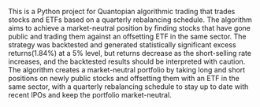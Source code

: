 This is a Python project for Quantopian algorithmic trading that trades stocks and ETFs based on a quarterly rebalancing schedule. The algorithm aims to achieve a market-neutral position by finding stocks that have gone public and trading them against an offsetting ETF in the same sector. The strategy was backtested and generated statistically significant excess returns(1.84%) at a 5% level, but returns decrease as the short-selling rate increases, and the backtested results should be interpreted with caution. The algorithm creates a market-neutral portfolio by taking long and short positions on newly public stocks and offsetting them with an ETF in the same sector, with a quarterly rebalancing schedule to stay up to date with recent IPOs and keep the portfolio market-neutral.
